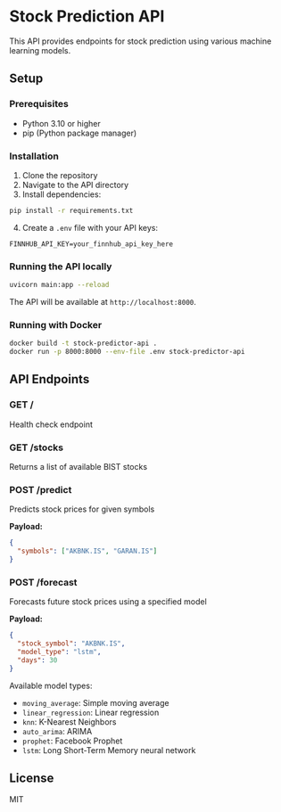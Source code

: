 # Stock Prediction API

This API provides endpoints for stock prediction using various machine learning models.

## Setup

### Prerequisites

- Python 3.10 or higher
- pip (Python package manager)

### Installation

1. Clone the repository
2. Navigate to the API directory
3. Install dependencies:
```bash
pip install -r requirements.txt
```
4. Create a `.env` file with your API keys:
```
FINNHUB_API_KEY=your_finnhub_api_key_here
```

### Running the API locally

```bash
uvicorn main:app --reload
```

The API will be available at `http://localhost:8000`.

### Running with Docker

```bash
docker build -t stock-predictor-api .
docker run -p 8000:8000 --env-file .env stock-predictor-api
```

## API Endpoints

### GET /
Health check endpoint

### GET /stocks
Returns a list of available BIST stocks

### POST /predict
Predicts stock prices for given symbols

**Payload:**
```json
{
  "symbols": ["AKBNK.IS", "GARAN.IS"]
}
```

### POST /forecast
Forecasts future stock prices using a specified model

**Payload:**
```json
{
  "stock_symbol": "AKBNK.IS",
  "model_type": "lstm",
  "days": 30
}
```

Available model types:
- `moving_average`: Simple moving average
- `linear_regression`: Linear regression
- `knn`: K-Nearest Neighbors
- `auto_arima`: ARIMA
- `prophet`: Facebook Prophet
- `lstm`: Long Short-Term Memory neural network

## License

MIT 